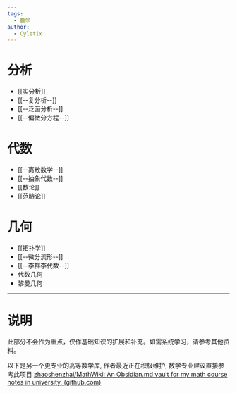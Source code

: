 ```yaml
---
tags:
  - 数学
author:
  - Cyletix
---
```

# 分析
- [[实分析]]
- [[--复分析--]]
- [[--泛函分析--]]
- [[--偏微分方程--]]
# 代数
- [[--离散数学--]]
- [[--抽象代数--]]
- [[数论]]
- [[范畴论]]
# 几何
- [[拓扑学]]
- [[--微分流形--]]
- [[--李群李代数--]]
- 代数几何
- 黎曼几何

---
# 说明

此部分不会作为重点，仅作基础知识的扩展和补充。如需系统学习，请参考其他资料。

以下是另一个更专业的高等数学库, 作者最近正在积极维护, 数学专业建议直接参考此项目
[zhaoshenzhai/MathWiki: An Obsidian.md vault for my math course notes in university. (github.com)](https://github.com/zhaoshenzhai/MathWiki)
